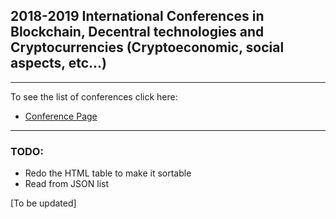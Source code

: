## 2018-2019 International Conferences in Blockchain, Decentral technologies and Cryptocurrencies (Cryptoeconomic, social aspects, etc...)


-----------------------------------------------
To see the list of conferences click here:
* [Conference Page](https://shayanb.github.io/conference_call_for_paper/2018-2019-conferences.html)

------------------------------------------

### TODO:
- Redo the HTML table to make it sortable
- Read from JSON list


[To be updated]
